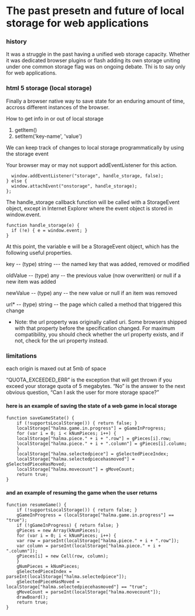 # The past presetn and future of local storage for web applications

### history

It was a struggle in the past having a unified web storage capacity. Whether it was dedicated browser plugins or flash adding its own storage uniting under one common storage flag was on ongoing debate. Thi is to say only for web applications.


### html 5 storage (local storage)

Finally a browser native way to save state for an enduring amount of time, accross different instances of the browser. 

How to get info in or out of local storage 
1. getItem()
2. setItem('key-name', 'value')

We can keep track of changes to local storage programmatically by using the storage event

Your browser may or may not support addEventListener for this action. 
```if (window.addEventListener) {
  window.addEventListener("storage", handle_storage, false);
} else {
  window.attachEvent("onstorage", handle_storage);
};
```

The handle_storage callback function will be called with a StorageEvent object, except in Internet Explorer where the event object is stored in window.event.

```
function handle_storage(e) {
  if (!e) { e = window.event; }
}
```

At this point, the variable e will be a StorageEvent object, which has the following useful properties.

key -- (type) string --- the named key that was added, removed or modified

oldValue -- (type) any -- the previous value (now overwritten) or null if a new item was added

newValue -- (type) any -- the new value or null if an item was removed

url* -- (type) string -- the page which called a method that triggered this change 

* Note: the url property was originally called uri. Some browsers shipped with that property before the specification changed. For maximum compatibility, you should check whether the url property exists, and if not, check for the uri property instead.

### limitations

each origin is maxed out at 5mb of space

“QUOTA_EXCEEDED_ERR” is the exception that will get thrown if you exceed your storage quota of 5 megabytes. “No” is the answer to the next obvious question, “Can I ask the user for more storage space?”

#### here is an example of saving the state of a web game in local storage

```
function saveGameState() {
    if (!supportsLocalStorage()) { return false; }
    localStorage["halma.game.in.progress"] = gGameInProgress;
    for (var i = 0; i < kNumPieces; i++) {
	localStorage["halma.piece." + i + ".row"] = gPieces[i].row;
	localStorage["halma.piece." + i + ".column"] = gPieces[i].column;
    }
    localStorage["halma.selectedpiece"] = gSelectedPieceIndex;
    localStorage["halma.selectedpiecehasmoved"] = gSelectedPieceHasMoved;
    localStorage["halma.movecount"] = gMoveCount;
    return true;
}
```

#### and an example of resuming the game when the user returns 

```
function resumeGame() {
    if (!supportsLocalStorage()) { return false; }
    gGameInProgress = (localStorage["halma.game.in.progress"] == "true");
    if (!gGameInProgress) { return false; }
    gPieces = new Array(kNumPieces);
    for (var i = 0; i < kNumPieces; i++) {
	var row = parseInt(localStorage["halma.piece." + i + ".row"]);
	var column = parseInt(localStorage["halma.piece." + i + ".column"]);
	gPieces[i] = new Cell(row, column);
    }
    gNumPieces = kNumPieces;
    gSelectedPieceIndex = parseInt(localStorage["halma.selectedpiece"]);
    gSelectedPieceHasMoved = localStorage["halma.selectedpiecehasmoved"] == "true";
    gMoveCount = parseInt(localStorage["halma.movecount"]);
    drawBoard();
    return true;
}
```



